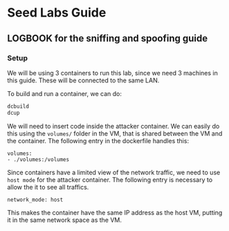 # Seed Labs Guide
## LOGBOOK for the sniffing and spoofing guide


### Setup
We will be using 3 containers to run this lab, since we need 3 machines in this guide. These will be connected to the same LAN.

To build and run a container, we can do:
```bash
dcbuild
dcup
```

We will need to insert code inside the attacker container. We can easily do this using the `volumes/` folder in the VM, that is shared between the VM and the container.
The following entry in the dockerfile handles this:
```
volumes:
- ./volumes:/volumes
```
Since containers have a limited view of the network traffic, we need to use `host mode` for the attacker container. The following entry is necessary to allow the it to see all traffics.
```
network_mode: host
```
This makes the container have the same IP address as the host VM, putting it in the same network space as the VM.
